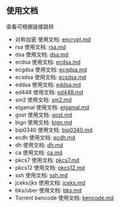 ## 使用文档

查看可根据链接跳转

* 对称加密 使用文档: [encrypt.md](encrypt.md)
* rsa 使用文档: [rsa.md](rsa.md)
* dsa 使用文档: [dsa.md](dsa.md)
* ecdsa 使用文档: [ecdsa.md](ecdsa.md)
* ecgdsa 使用文档: [ecgdsa.md](ecgdsa.md)
* ecsdsa 使用文档: [ecsdsa.md](ecsdsa.md)
* eddsa 使用文档: [eddsa.md](eddsa.md)
* ed448 使用文档: [ed448.md](ed448.md)
* sm2 使用文档: [sm2.md](sm2.md)
* elgamal 使用文档: [elgamal.md](elgamal.md)
* gost 使用文档: [gost.md](gost.md)
* bign 使用文档: [bign.md](bign.md)
* bip0340 使用文档: [bip0340.md](bip0340.md)
* ecdh 使用文档: [ecdh.md](ecdh.md)
* dh 使用文档: [dh.md](dh.md)
* ca 使用文档: [ca.md](ca.md)
* pkcs7 使用文档: [pkcs7.md](pkcs7.md)
* pkcs12 使用文档: [pkcs12.md](pkcs12.md)
* ssh 使用文档: [ssh.md](ssh.md)
* jceks/jks 使用文档: [jceks.md](jceks.md)
* bks/uber 使用文档: [bks.md](bks.md)
* Torrent bencode 使用文档: [bencode.md](bencode.md)



